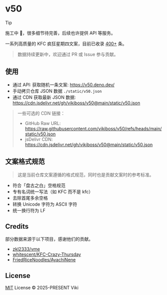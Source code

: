 # v50

> [!TIP]
>
> 施工中 🚧，很多细节待完善，后续也许提供 API 等服务。

一系列高质量的 KFC 疯狂星期四文案，目前已收录 [400+](https://github.com/vikiboss/v50/blob/main/status/v50.json) 条。

> 数据持续更新中，欢迎通过 PR 或 Issue 参与贡献。

## 使用

- 通过 API: 获取随机一条文案: https://v50.deno.dev/
- 手动拷贝仓库 JSON 数据 `./static/v50.json`
- 通过 CDN 获取最新 JSON 数据: https://cdn.jsdelivr.net/gh/vikiboss/v50@main/static/v50.json

> 一些可选的 CDN 链接：
> 
> - GitHub Raw URL: https://raw.githubusercontent.com/vikiboss/v50/refs/heads/main/static/v50.json
> - jsDelivr CDN: https://cdn.jsdelivr.net/gh/vikiboss/v50@main/static/v50.json

## 文案格式规范

> 这是当前仓库文案遵循的格式规范，同时也是贡献文案时的参考标准。

- 符合「盘古之白」空格规范
- 专有名词统一写法（如 KFC 而不是 kfc）
- 去除首尾多余空格
- 转换 Unicode 字符为 ASCII 字符
- 统一换行符为 LF

## Credits

部分数据来源于以下项目，感谢他们的贡献。

- [zkl2333/vme](https://github.com/zkl2333/vme)
- [whitescent/KFC-Crazy-Thursday](https://github.com/whitescent/KFC-Crazy-Thursday)
- [FriedRiceNoodles/AyachiNene](https://github.com/FriedRiceNoodles/AyachiNene)

## License

[MIT](license) License © 2025-PRESENT Viki
